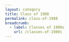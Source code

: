 ```yaml
---
layout: category
title: Class of 1988
permalink: class-of-1988
breadcrumb:
  - label: Classes of 1980s
    url: /classes-of-1980s
---
```

